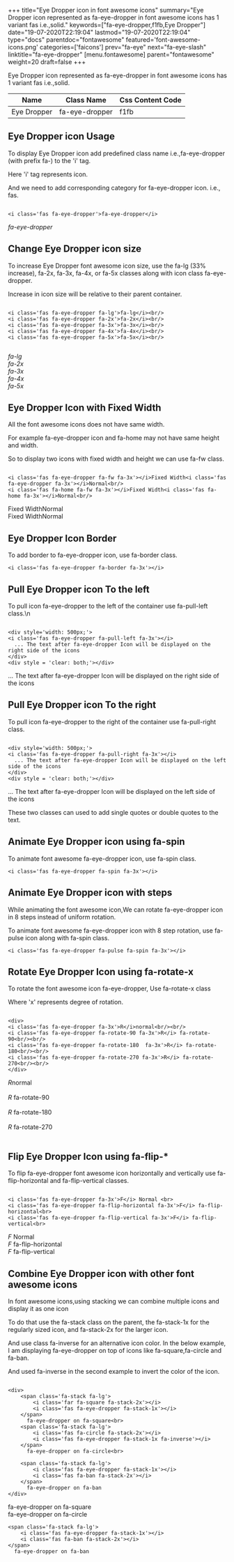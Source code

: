 +++
title="Eye Dropper icon in font awesome icons"
summary="Eye Dropper icon represented as fa-eye-dropper in font awesome icons has 1 variant fas i.e.,solid."
keywords=["fa-eye-dropper,f1fb,Eye Dropper"]
date="19-07-2020T22:19:04"
lastmod="19-07-2020T22:19:04"
type="docs"
parentdoc="fontawesome"
featured='font-awesome-icons.png'
categories=['faicons']
prev="fa-eye"
next="fa-eye-slash"
linktitle="fa-eye-dropper"
[menu.fontawesome]
parent="fontawesome"
weight=20
draft=false
+++


Eye Dropper icon represented as fa-eye-dropper in font awesome icons has 1 variant fas i.e.,solid.

<div class='table-responsive'><table class='table'><thead><tr><th>Name</th><th>Class Name</th><th>Css Content Code</th></tr></thead><tbody><tr><td>Eye Dropper</td><td>fa-eye-dropper</td><td>f1fb</td></tr></tbody></table></div>



## Eye Dropper icon Usage

To display Eye Dropper icon add predefined class name i.e.,fa-eye-dropper (with prefix fa-) to the 'i' tag.

Here 'i' tag represents icon.

And we need to add corresponding category for fa-eye-dropper icon. i.e., fas.


```

<i class='fas fa-eye-dropper'>fa-eye-dropper</i>
```

<i class='fas fa-eye-dropper'>fa-eye-dropper</i>




## Change Eye Dropper icon size
To increase Eye Dropper font awesome icon size, use the fa-lg (33% increase), fa-2x, fa-3x, fa-4x, or fa-5x classes along with icon class fa-eye-dropper.

Increase in icon size will be relative to their parent container. 

```

<i class='fas fa-eye-dropper fa-lg'>fa-lg</i><br/>
<i class='fas fa-eye-dropper fa-2x'>fa-2x</i><br/>
<i class='fas fa-eye-dropper fa-3x'>fa-3x</i><br/>
<i class='fas fa-eye-dropper fa-4x'>fa-4x</i><br/>
<i class='fas fa-eye-dropper fa-5x'>fa-5x</i><br/>
            
```

<i class='fas fa-eye-dropper fa-lg'>fa-lg</i><br/>
<i class='fas fa-eye-dropper fa-2x'>fa-2x</i><br/>
<i class='fas fa-eye-dropper fa-3x'>fa-3x</i><br/>
<i class='fas fa-eye-dropper fa-4x'>fa-4x</i><br/>
<i class='fas fa-eye-dropper fa-5x'>fa-5x</i><br/>
            



## Eye Dropper Icon with Fixed Width 

All the font awesome icons does not have same width.

For example fa-eye-dropper icon and fa-home may not have same height and width.

So to display two icons with fixed width and height we can use fa-fw class.


```

<i class='fas fa-eye-dropper fa-fw fa-3x'></i>Fixed Width<i class='fas fa-eye-dropper fa-3x'></i>Normal<br/>
<i class='fas fa-home fa-fw fa-3x'></i>Fixed Width<i class='fas fa-home fa-3x'></i>Normal<br/>
```

<i class='fas fa-eye-dropper fa-fw fa-3x'></i>Fixed Width<i class='fas fa-eye-dropper fa-3x'></i>Normal<br/>
<i class='fas fa-home fa-fw fa-3x'></i>Fixed Width<i class='fas fa-home fa-3x'></i>Normal<br/>



## Eye Dropper Icon Border 

To add border to fa-eye-dropper icon, use fa-border class.


```
<i class='fas fa-eye-dropper fa-border fa-3x'></i>

```
<i class='fas fa-eye-dropper fa-border fa-3x'></i>





## Pull Eye Dropper icon To the left

To pull icon fa-eye-dropper to the left of the container use fa-pull-left class.\n

```

<div style='width: 500px;'>
<i class='fas fa-eye-dropper fa-pull-left fa-3x'></i>
  ... The text after fa-eye-dropper Icon will be displayed on the right side of the icons
</div>
<div style = 'clear: both;'></div>
```

<div style='width: 500px;'>
<i class='fas fa-eye-dropper fa-pull-left fa-3x'></i>
  ... The text after fa-eye-dropper Icon will be displayed on the right side of the icons
</div>
<div style = 'clear: both;'></div>




## Pull Eye Dropper icon To the right
To pull icon fa-eye-dropper to the right of the container use fa-pull-right class.

```

<div style='width: 500px;'>
<i class='fas fa-eye-dropper fa-pull-right fa-3x'></i>
  ... The text after fa-eye-dropper Icon will be displayed on the left side of the icons
</div>
<div style = 'clear: both;'></div>
```

<div style='width: 500px;'>
<i class='fas fa-eye-dropper fa-pull-right fa-3x'></i>
  ... The text after fa-eye-dropper Icon will be displayed on the left side of the icons
</div>
<div style = 'clear: both;'></div>

These two classes can used to add single quotes or double quotes to the text.


## Animate Eye Dropper icon using fa-spin
To animate font awesome fa-eye-dropper icon, use fa-spin class.

```
<i class='fas fa-eye-dropper fa-spin fa-3x'></i>
```
<i class='fas fa-eye-dropper fa-spin fa-3x'></i>




## Animate Eye Dropper icon with steps
While animating the font awesome icon,We can rotate fa-eye-dropper icon in 8 steps instead of uniform rotation.

To animate font awesome fa-eye-dropper icon with 8 step rotation, use fa-pulse icon along with fa-spin class.


```
<i class='fas fa-eye-dropper fa-pulse fa-spin fa-3x'></i>

```
<i class='fas fa-eye-dropper fa-pulse fa-spin fa-3x'></i>





## Rotate Eye Dropper Icon using fa-rotate-x
To rotate the font awesome icon fa-eye-dropper, Use fa-rotate-x class

Where 'x' represents degree of rotation.


```

<div>
<i class='fas fa-eye-dropper fa-3x'>R</i>normal<br/><br/>
<i class='fas fa-eye-dropper fa-rotate-90 fa-3x'>R</i> fa-rotate-90<br/><br/> 
<i class='fas fa-eye-dropper fa-rotate-180  fa-3x'>R</i> fa-rotate-180<br/><br/> 
<i class='fas fa-eye-dropper fa-rotate-270 fa-3x'>R</i> fa-rotate-270<br/><br/>
</div>
```

<div>
<i class='fas fa-eye-dropper fa-3x'>R</i>normal<br/><br/>
<i class='fas fa-eye-dropper fa-rotate-90 fa-3x'>R</i> fa-rotate-90<br/><br/> 
<i class='fas fa-eye-dropper fa-rotate-180  fa-3x'>R</i> fa-rotate-180<br/><br/> 
<i class='fas fa-eye-dropper fa-rotate-270 fa-3x'>R</i> fa-rotate-270<br/><br/>
</div>




## Flip Eye Dropper Icon using fa-flip-*
To flip fa-eye-dropper font awesome icon horizontally and vertically use fa-flip-horizontal and fa-flip-vertical classes. 

```

<i class='fas fa-eye-dropper fa-3x'>F</i> Normal <br>
<i class='fas fa-eye-dropper fa-flip-horizontal fa-3x'>F</i> fa-flip-horizontal<br>
<i class='fas fa-eye-dropper fa-flip-vertical fa-3x'>F</i> fa-flip-vertical<br>
```

<i class='fas fa-eye-dropper fa-3x'>F</i> Normal <br>
<i class='fas fa-eye-dropper fa-flip-horizontal fa-3x'>F</i> fa-flip-horizontal<br>
<i class='fas fa-eye-dropper fa-flip-vertical fa-3x'>F</i> fa-flip-vertical<br>




## Combine Eye Dropper icon with other font awesome icons
In font awesome icons,using stacking we can combine multiple icons and display it as one icon 

To do that use the fa-stack class on the parent, the fa-stack-1x for the regularly sized icon, and fa-stack-2x for the larger icon.

And use class fa-inverse for an alternative icon color. 
In the below example, I am displaying fa-eye-dropper on top of icons like fa-square,fa-circle and fa-ban.

And used fa-inverse in the second example to invert the color of the icon.

```

<div>
    <span class='fa-stack fa-lg'>
        <i class='far fa-square fa-stack-2x'></i>
        <i class='fas fa-eye-dropper fa-stack-1x'></i>
    </span>
      fa-eye-dropper on fa-square<br>
    <span class='fa-stack fa-lg'>
        <i class='fas fa-circle fa-stack-2x'></i>
        <i class='fas fa-eye-dropper fa-stack-1x fa-inverse'></i>
    </span>
      fa-eye-dropper on fa-circle<br>

    <span class='fa-stack fa-lg'>
        <i class='fas fa-eye-dropper fa-stack-1x'></i>
        <i class='fas fa-ban fa-stack-2x'></i>
    </span>
      fa-eye-dropper on fa-ban
</div>
```

<div>
    <span class='fa-stack fa-lg'>
        <i class='far fa-square fa-stack-2x'></i>
        <i class='fas fa-eye-dropper fa-stack-1x'></i>
    </span>
      fa-eye-dropper on fa-square<br>
    <span class='fa-stack fa-lg'>
        <i class='fas fa-circle fa-stack-2x'></i>
        <i class='fas fa-eye-dropper fa-stack-1x fa-inverse'></i>
    </span>
      fa-eye-dropper on fa-circle<br>

    <span class='fa-stack fa-lg'>
        <i class='fas fa-eye-dropper fa-stack-1x'></i>
        <i class='fas fa-ban fa-stack-2x'></i>
    </span>
      fa-eye-dropper on fa-ban
</div>






